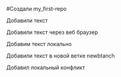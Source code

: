 ﻿#Создали my_first-repo

Добавили текст

Добавили текст через веб браузер

Добавим текст локально

Добавили текст в новой ветке newbtanch

Добавил локальный конфликт
